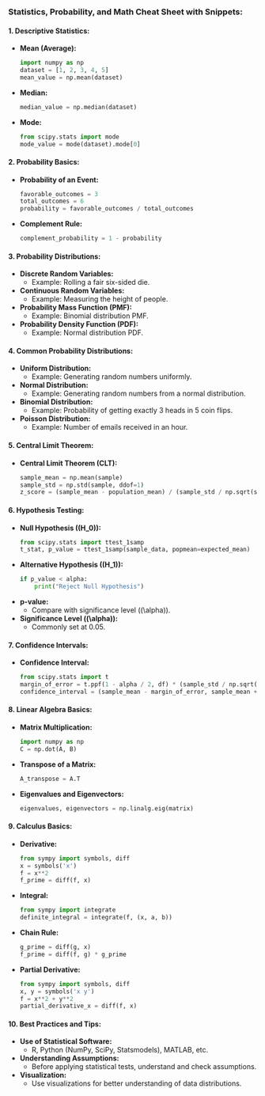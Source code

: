### **Statistics, Probability, and Math Cheat Sheet with Snippets:**

#### **1. Descriptive Statistics:**
   - **Mean (Average):**
     ```python
     import numpy as np
     dataset = [1, 2, 3, 4, 5]
     mean_value = np.mean(dataset)
     ```
   - **Median:**
     ```python
     median_value = np.median(dataset)
     ```
   - **Mode:**
     ```python
     from scipy.stats import mode
     mode_value = mode(dataset).mode[0]
     ```

#### **2. Probability Basics:**
   - **Probability of an Event:**
     ```python
     favorable_outcomes = 3
     total_outcomes = 6
     probability = favorable_outcomes / total_outcomes
     ```
   - **Complement Rule:**
     ```python
     complement_probability = 1 - probability
     ```

#### **3. Probability Distributions:**
   - **Discrete Random Variables:**
     - Example: Rolling a fair six-sided die.
   - **Continuous Random Variables:**
     - Example: Measuring the height of people.
   - **Probability Mass Function (PMF):**
     - Example: Binomial distribution PMF.
   - **Probability Density Function (PDF):**
     - Example: Normal distribution PDF.

#### **4. Common Probability Distributions:**
   - **Uniform Distribution:**
     - Example: Generating random numbers uniformly.
   - **Normal Distribution:**
     - Example: Generating random numbers from a normal distribution.
   - **Binomial Distribution:**
     - Example: Probability of getting exactly 3 heads in 5 coin flips.
   - **Poisson Distribution:**
     - Example: Number of emails received in an hour.

#### **5. Central Limit Theorem:**
   - **Central Limit Theorem (CLT):**
     ```python
     sample_mean = np.mean(sample)
     sample_std = np.std(sample, ddof=1)
     z_score = (sample_mean - population_mean) / (sample_std / np.sqrt(sample_size))
     ```

#### **6. Hypothesis Testing:**
   - **Null Hypothesis (\(H_0\)):**
     ```python
     from scipy.stats import ttest_1samp
     t_stat, p_value = ttest_1samp(sample_data, popmean=expected_mean)
     ```
   - **Alternative Hypothesis (\(H_1\)):**
     ```python
     if p_value < alpha:
         print("Reject Null Hypothesis")
     ```
   - **p-value:**
     - Compare with significance level (\(\alpha\)).
   - **Significance Level (\(\alpha\)):**
     - Commonly set at 0.05.

#### **7. Confidence Intervals:**
   - **Confidence Interval:**
     ```python
     from scipy.stats import t
     margin_of_error = t.ppf(1 - alpha / 2, df) * (sample_std / np.sqrt(sample_size))
     confidence_interval = (sample_mean - margin_of_error, sample_mean + margin_of_error)
     ```

#### **8. Linear Algebra Basics:**
   - **Matrix Multiplication:**
     ```python
     import numpy as np
     C = np.dot(A, B)
     ```
   - **Transpose of a Matrix:**
     ```python
     A_transpose = A.T
     ```
   - **Eigenvalues and Eigenvectors:**
     ```python
     eigenvalues, eigenvectors = np.linalg.eig(matrix)
     ```

#### **9. Calculus Basics:**
   - **Derivative:**
     ```python
     from sympy import symbols, diff
     x = symbols('x')
     f = x**2
     f_prime = diff(f, x)
     ```
   - **Integral:**
     ```python
     from sympy import integrate
     definite_integral = integrate(f, (x, a, b))
     ```
   - **Chain Rule:**
     ```python
     g_prime = diff(g, x)
     f_prime = diff(f, g) * g_prime
     ```
   - **Partial Derivative:**
     ```python
     from sympy import symbols, diff
     x, y = symbols('x y')
     f = x**2 + y**2
     partial_derivative_x = diff(f, x)
     ```

#### **10. Best Practices and Tips:**
   - **Use of Statistical Software:**
     - R, Python (NumPy, SciPy, Statsmodels), MATLAB, etc.
   - **Understanding Assumptions:**
     - Before applying statistical tests, understand and check assumptions.
   - **Visualization:**
     - Use visualizations for better understanding of data distributions.

